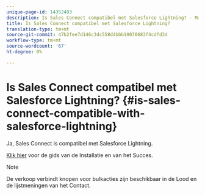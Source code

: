 ```yaml
---
unique-page-id: 14352493
description: Is Sales Connect compatibel met Salesforce Lightning? - Marketo Docs - Productdocumentatie
title: Is Sales Connect compatibel met Salesforce Lightning?
translation-type: tm+mt
source-git-commit: 47b2fee7d146c3dc558d4bbb10070683f4cdfd3d
workflow-type: tm+mt
source-wordcount: '67'
ht-degree: 0%

---
```



# Is Sales Connect compatibel met Salesforce Lightning? {#is-sales-connect-compatible-with-salesforce-lightning}

Ja, Sales Connect is compatibel met Salesforce Lightning.

[Klik hier](http://s3.amazonaws.com/tout-user-store/salesforce/assets/SF+Guide+for+Lightning.pdf) voor de gids van de Installatie en van het Succes.

>[!NOTE]
>
>De verkoop verbindt knopen voor bulkacties zijn beschikbaar in de Lood en de lijstmeningen van het Contact.

